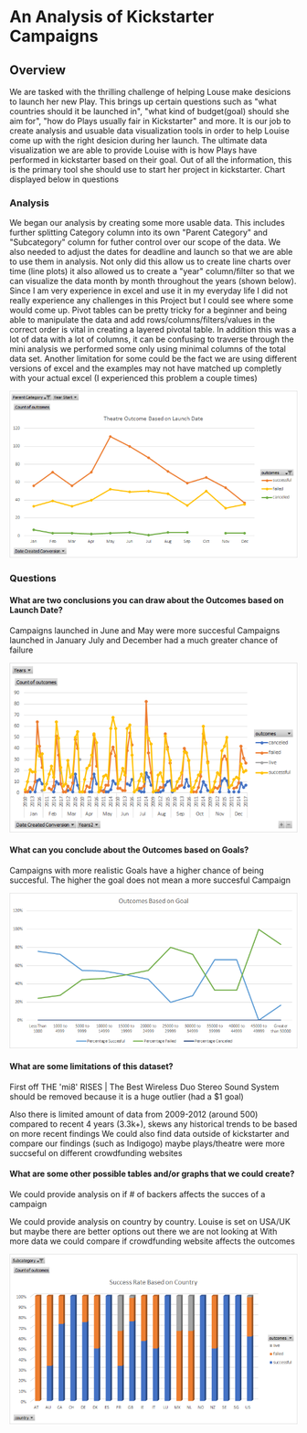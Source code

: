 # An Analysis of Kickstarter Campaigns

## Overview

We are tasked with the thrilling challenge of helping Louse make desicions to launch her new Play. This brings up certain questions such as "what countries should it be launched in", "what kind of budget(goal) should she aim for", "how do Plays usually fair in Kickstarter" and more. It is our job to create analysis and usuable data visualization tools in order to help Louise come up with the right desicion during her launch. The ultimate data visualization we are able to provide Louise with is how Plays have performed in kickstarter based on their goal. Out of all the information, this is the primary tool she should use to start her project in kickstarter. Chart displayed below in questions

### Analysis
We began our analysis by creating some more usable data. This includes further splitting Category column into its own "Parent Category" and "Subcategory" column for futher control over our scope of the data. We also needed to adjust the dates for deadline and launch so that we are able to use them in analysis. Not only did this allow us to create line charts over time (line plots) it also allowed us to create a "year" column/filter so that we can visualize the data month by month throughout the years (shown below). Since I am very experience in excel and use it in my everyday life I did not really experience any challenges in this Project but I could see where some would come up. Pivot tables can be pretty tricky for a beginner and being able to manipulate the data and add rows/columns/filters/values in the correct order is vital in creating a layered pivotal table. In addition this was a lot of data with a lot of columns, it can be confusing to traverse through the mini analysis we performed some only using minimal columns of the total data set. Another limitation for some could be the fact we are using different versions of excel and the examples may not have matched up completly with your actual excel (I experienced this problem a couple times)

  ![](Theatre_Outcomes_vs_Launch.png)

### Questions

#### What are two conclusions you can draw about the Outcomes based on Launch Date?

Campaigns launched in June and May were more succesful
Campaigns launched in January July and December had a much greater chance of failure

 ![](Outcomes_based_Launch_Date.png)

#### What can you conclude about the Outcomes based on Goals?

Campaigns with more realistic Goals have a higher chance of being succesful. The higher the goal does not mean a more succesful Campaign

 ![](Outcomes_vs_Goals.png)

#### What are some limitations of this dataset?
First off THE 'mi8' RISES | The Best Wireless Duo Stereo Sound System should be removed because it is a huge outlier (had a $1 goal) 

Also there is limited amount of data from 2009-2012 (around 500) compared to recent 4 years (3.3k+), skews any historical trends to be based on more recent findings
We could also find data outside of kickstarter and compare our findings (such as Indigogo) maybe plays/theatre were more succseful on different crowdfunding websites

#### What are some other possible tables and/or graphs that we could create?

We could provide analysis on if # of backers affects the succes of a campaign

We could provide analysis on country by country. Louise is set on USA/UK but maybe there are better options out there we are not looking at
With more data we could compare if crowdfunding website affects the outcomes

  ![](Success_Based_on_Country.png)



